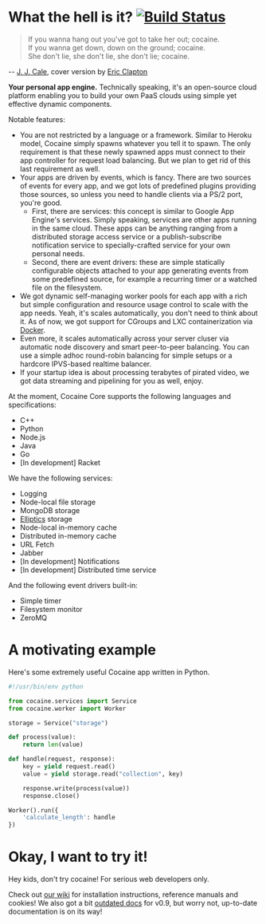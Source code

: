 What the hell is it? [![Build Status](https://travis-ci.org/cocaine/cocaine-core.png?branch=master)](https://travis-ci.org/cocaine/cocaine-core)
====================

> If you wanna hang out you've got to take her out; cocaine.<br>
> If you wanna get down, down on the ground; cocaine.<br>
> She don't lie, she don't lie, she don't lie; cocaine.<br>

-- [J. J. Cale](http://en.wikipedia.org/wiki/JJ_Cale), cover version by [Eric Clapton](https://www.youtube.com/watch?v=Q3L4spg8vyo)

__Your personal app engine.__ Technically speaking, it's an open-source cloud platform enabling you to build your own PaaS clouds using simple yet effective dynamic components.

Notable features:

* You are not restricted by a language or a framework. Similar to Heroku model, Cocaine simply spawns whatever you tell it to spawn. The only requirement is that these newly spawned apps must connect to their app controller for request load balancing. But we plan to get rid of this last requirement as well.
* Your apps are driven by events, which is fancy. There are two sources of events for every app, and we got lots of predefined plugins providing those sources, so unless you need to handle clients via a PS/2 port, you're good.
  * First, there are services: this concept is similar to Google App Engine's services. Simply speaking, services are other apps running in the same cloud. These apps can be anything ranging from a distributed storage access service or a publish-subscribe notification service to specially-crafted service for your own personal needs.
  * Second, there are event drivers: these are simple statically configurable objects attached to your app generating events from some predefined source, for example a recurring timer or a watched file on the filesystem.
* We got dynamic self-managing worker pools for each app with a rich but simple configuration and resource usage control to scale with the app needs. Yeah, it's scales automatically, you don't need to think about it. As of now, we got support for CGroups and LXC containerization via [Docker](http://docker.io).
* Even more, it scales automatically across your server cluser via automatic node discovery and smart peer-to-peer balancing. You can use a simple adhoc round-robin balancing for simple setups or a hardcore IPVS-based realtime balancer.
* If your startup idea is about processing terabytes of pirated video, we got data streaming and pipelining for you as well, enjoy.

At the moment, Cocaine Core supports the following languages and specifications:

* C++
* Python
* Node.js
* Java
* Go
* [In development] Racket

We have the following services:

* Logging
* Node-local file storage
* MongoDB storage
* [Elliptics](https://github.com/reverbrain/elliptics) storage
* Node-local in-memory cache
* Distributed in-memory cache
* URL Fetch
* Jabber
* [In development] Notifications
* [In development] Distributed time service

And the following event drivers built-in:

* Simple timer
* Filesystem monitor
* ZeroMQ

A motivating example
====================

Here's some extremely useful Cocaine app written in Python.

```python
#!/usr/bin/env python

from cocaine.services import Service
from cocaine.worker import Worker

storage = Service("storage")

def process(value):
    return len(value)

def handle(request, response):
    key = yield request.read()
    value = yield storage.read("collection", key)

    response.write(process(value))
    response.close()

Worker().run({
    'calculate_length': handle
})
```

Okay, I want to try it!
=======================

Hey kids, don't try cocaine! For serious web developers only.

Check out [our wiki](https://github.com/cocaine/cocaine-core/wiki) for installation instructions, reference manuals and cookies! We also got a bit [outdated docs](https://github.com/cocaine/cocaine-docs-en/wiki) for v0.9, but worry not, up-to-date documentation is on its way!
